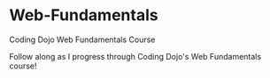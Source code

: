 # Web-Fundamentals
Coding Dojo Web Fundamentals Course

Follow along as I progress through Coding Dojo's Web Fundamentals course!
